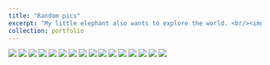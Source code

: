 ```yaml
---
title: "Random pics"
excerpt: "My little elephant also wants to explore the world. <br/><img src='/images/20230812_121413.jpg'>"
collection: portfolio
---
```


<img src='/images/20230812_121413.jpg'>

<img src="/images/20230812_174820.jpg">

<img src="/images/20230812_183130.jpg">

<img src="/images/20230902_100005_001.jpg">

<img src="/images/20230903_150729.jpg">

<img src="/images/20230906_185051.jpg">

<img src="/images/20230916_110326.jpg">

<img src="/images/20230916_114812.jpg">

<img src="/images/20230930_100035.jpg">

<img src="/images/20230930_131747.jpg">

<img src="/images/20231008_121249.jpg">

<img src="/images/20231013_181255.jpg">

<img src="/images/20231013_183958.jpg">

<img src="/images/20231021_094628.jpg">

<img src="/images/20231028_112930.jpg">

<img src="/images/20231101_112829.jpg">



